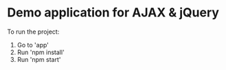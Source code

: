 # Demo application for AJAX & jQuery

To run the project:

1. Go to 'app'
2. Run 'npm install'
3. Run 'npm start'
